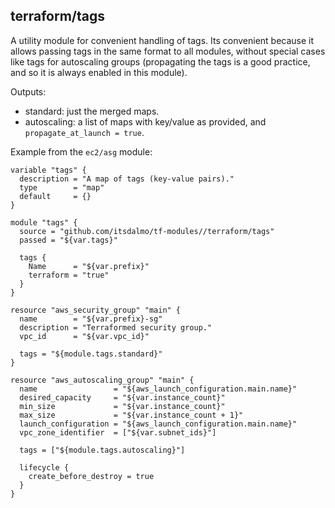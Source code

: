 ## terraform/tags

A utility module for convenient handling of tags. Its convenient because
it allows passing tags in the same format to all modules, without special
cases like tags for autoscaling groups (propagating the tags is a good
practice, and so it is always enabled in this module).

Outputs:
- standard: just the merged maps.
- autoscaling: a list of maps with key/value as provided, and `propagate_at_launch = true`.

Example from the `ec2/asg` module:

```hcl
variable "tags" {
  description = "A map of tags (key-value pairs)."
  type        = "map"
  default     = {}
}

module "tags" {
  source = "github.com/itsdalmo/tf-modules//terraform/tags"
  passed = "${var.tags}"
 
  tags {
    Name      = "${var.prefix}"
    terraform = "true"
  }
}

resource "aws_security_group" "main" {
  name        = "${var.prefix}-sg"
  description = "Terraformed security group."
  vpc_id      = "${var.vpc_id}"

  tags = "${module.tags.standard}"
}

resource "aws_autoscaling_group" "main" {
  name                 = "${aws_launch_configuration.main.name}"
  desired_capacity     = "${var.instance_count}"
  min_size             = "${var.instance_count}"
  max_size             = "${var.instance_count + 1}"
  launch_configuration = "${aws_launch_configuration.main.name}"
  vpc_zone_identifier  = ["${var.subnet_ids}"]

  tags = ["${module.tags.autoscaling}"]

  lifecycle {
    create_before_destroy = true
  }
}

```

